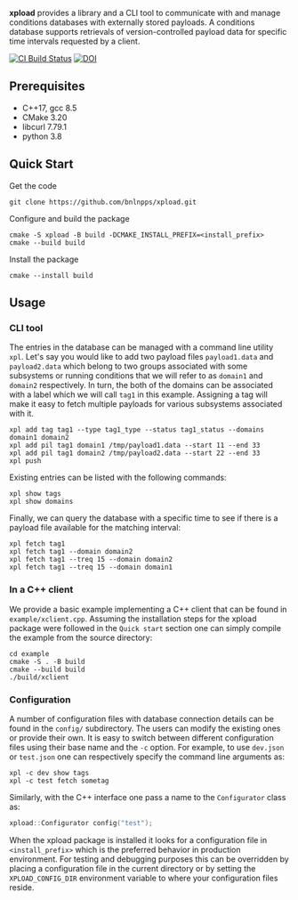 **xpload** provides a library and a CLI tool to communicate with and manage
conditions databases with externally stored payloads. A conditions database
supports retrievals of version-controlled payload data for specific time
intervals requested by a client.

[![CI Build Status](https://github.com/bnlnpps/xpload/actions/workflows/ci-build.yml/badge.svg)](https://github.com/bnlnpps/xpload/actions/workflows/ci-build.yml)
[![DOI](https://zenodo.org/badge/419745626.svg)](https://zenodo.org/badge/latestdoi/419745626)


## Prerequisites

- C++17, gcc 8.5
- CMake 3.20
- libcurl 7.79.1
- python 3.8

## Quick Start

Get the code

    git clone https://github.com/bnlnpps/xpload.git

Configure and build the package

    cmake -S xpload -B build -DCMAKE_INSTALL_PREFIX=<install_prefix>
    cmake --build build

Install the package

    cmake --install build


## Usage

### CLI tool

The entries in the database can be managed with a command line utility `xpl`.
Let's say you would like to add two payload files `payload1.data` and
`payload2.data` which belong to two groups associated with some subsystems or
running conditions that we will refer to as `domain1` and `domain2`
respectively. In turn, the both of the domains can be associated with a label
which we will call `tag1` in this example. Assigning a tag will make it easy to
fetch multiple payloads for various subsystems associated with it.

```shell
xpl add tag tag1 --type tag1_type --status tag1_status --domains domain1 domain2
xpl add pil tag1 domain1 /tmp/payload1.data --start 11 --end 33
xpl add pil tag1 domain2 /tmp/payload2.data --start 22 --end 33
xpl push
```

Existing entries can be listed with the following commands:

```shell
xpl show tags
xpl show domains
```

Finally, we can query the database with a specific time to see if there is a
payload file available for the matching interval:

```shell
xpl fetch tag1
xpl fetch tag1 --domain domain2
xpl fetch tag1 --treq 15 --domain domain2
xpl fetch tag1 --treq 15 --domain domain1
```


### In a C++ client

We provide a basic example implementing a C++ client that can be found in
`example/xclient.cpp`. Assuming the installation steps for the xpload package
were followed in the `Quick start` section one can simply compile the example
from the source directory:

```shell
cd example
cmake -S . -B build
cmake --build build
./build/xclient
```

### Configuration

A number of configuration files with database connection details can be found in
the `config/` subdirectory. The users can modify the existing ones or provide
their own. It is easy to switch between different configuration files using
their base name and the `-c` option. For example, to use `dev.json` or
`test.json` one can respectively specify the command line arguments as:

```shell
xpl -c dev show tags
xpl -c test fetch sometag
```

Similarly, with the C++ interface one pass a name to the `Configurator` class as:

```c++
xpload::Configurator config("test");
```

When the xpload package is installed it looks for a configuration file in
`<install_prefix>` which is the preferred behavior in production environment.
For testing and debugging purposes this can be overridden by placing a
configuration file in the current directory or by setting the `XPLOAD_CONFIG_DIR`
environment variable to where your configuration files reside.
